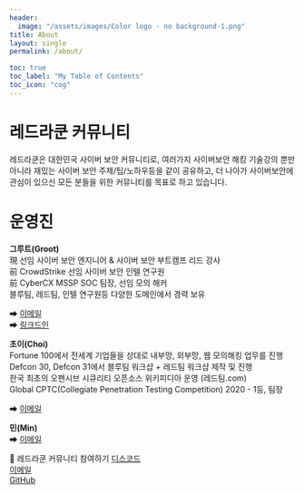 ```yaml
---
header:
  image: "/assets/images/Color logo - no background-1.png"
title: About
layout: single
permalink: /about/

toc: true
toc_label: "My Table of Contents"
toc_icon: "cog"
---
```

# 레드라쿤 커뮤니티 
레드라쿤은 대한민국 사이버 보안 커뮤니티로, 여러가지 사이버보안 해킹 기술강의 뿐만 아니라 재밌는 사이버 보안 주제/팁/노하우등을 같이 공유하고, 더 나아가 사이버보안에 관심이 있으신 모든 분들을 위한 커뮤니티를 목표로 하고 있습니다.

# 운영진

**그루트(Groot)**<br>
現 선임 사이버 보안 엔지니어 & 사이버 보안 부트캠프 리드 강사<br>
前 CrowdStrike 선임 사이버 보안 인텔 연구원<br>
前 CyberCX MSSP SOC 팀장, 선임 모의 해커<br>
블루팀, 레드팀, 인텔 연구원등 다양한 도메인에서 경력 보유 

➡  [<i class="fas fa-envelope fa-fw"></i> 이메일](mailto:groot@redraccoon.kr)<br>
➡  [<i class="fas fa-envelope fa-fw"></i> 링크드인](mailto:https://www.linkedin.com/in/ace-l-bab75927a/) 

**초이(Choi)**<br>
Fortune 100에서 전세계 기업들을 상대로 내부망, 외부망, 웹 모의해킹 업무를 진행<br>
Defcon 30, Defcon 31에서 블루팀 워크샵 + 레드팀 워크샵 제작 및 진행<br>
한국 최초의 오펜시브 시큐리티 오픈소스 위키피디아 운영 (레드팀.com)<br>
Global CPTC(Collegiate Penetration Testing Competition) 2020 - 1등, 팀장

➡  [<i class="fas fa-envelope fa-fw"></i> 이메일](mailto:choi@redraccoon.kr)<br> 

**민(Min)**<br> 
➡  [<i class="fas fa-envelope fa-fw"></i> 이메일](mailto:min@redraccoon.kr)<br> 

🤝 레드라쿤 커뮤니티 참여하기
[<i class="fab fa-discord fa-fw"></i> 디스코드](https://discord.gg/FGeh8Uk9Dg)<br>
[<i class="fas fa-envelope fa-fw"></i> 이메일](mailto:support@redraccoon.kr)<br>
[<i class="fab fa-github fa-fw"></i> GitHub](https://github.com/redraccooncommunity)

